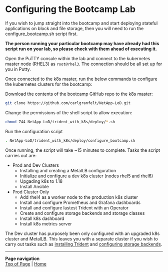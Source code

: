 # Configuring the Bootcamp Lab

If you wish to jump straight into the bootcamp and start deploying stateful applications on block and file storage, then you will need to run the configure_bootcamp.sh script first.  

**The person running your particular bootcamp may have already had this script run on your lab, so please check with them ahead of executing it.**

Open the PuTTY console within the lab and connect to the kubernetes master node (RHEL3) as ```root@rhel3```.  The connection should be all set up for you in Putty. 

Once connected to the k8s master, run the below commands to configure the kubernetes clusters for the bootcamp:  

Download the contents of the bootcamp GitHub repo to the k8s master:

```bash
git clone https://github.com/carlgranfelt/NetApp-LoD.git
```

Change the permissions of the shell script to allow execution:

```bash
chmod 744 NetApp-LoD/trident_with_k8s/deploy/*.sh
```

Run the configuration script

```bash
. NetApp-LoD/trident_with_k8s/deploy/configure_bootcamp.sh
```

Once running, the script will take ~15 minutes to complete.  Tasks the script carries out are:

* Prod and Dev Clusters
  * Installing and creating a MetalLB configuration
  * Initialize and configure a dev k8s cluster (nodes rhel5 and rhel6)
  * Upgading k8s to 1.18
  * Install Ansible
* Prod Cluster Only
  * Add rhel4 as a worker node to the production k8s cluster
  * Install and configure Prometheus and Grafana dashboards
  * Install and configure lastest Trident with an Operator
  * Create and configure storage backends and storage classes
  * Install k8s dashboard
  * Install k8s metrics server

The Dev cluster has purposely been only configured with an upgraded k8s cluster and MetalLB.  This leaves you with a separate cluster if you wish to carry out tasks such as [installing Trident](/trident_with_k8s/tasks/install_trident) and [configuring storage backends](/trident_with_k8s/tasks/config_file).

---
**Page navigation**  
[Top of Page](#top) | [Home](/README.md)